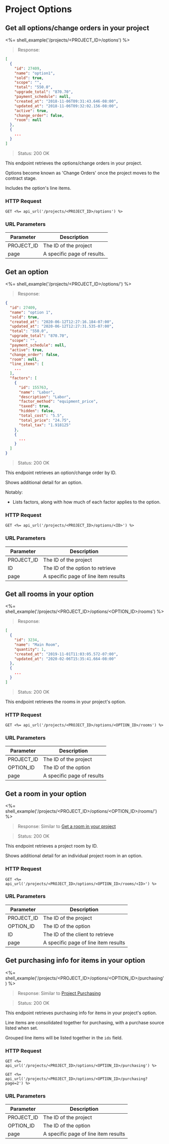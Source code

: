 # Project Options

## Get all options/change orders in your project

<%= shell_example('/projects/<PROJECT_ID>/options') %>

> Response:

```json
[
  {
    "id": 27409,
    "name": "option1",
    "sold": true,
    "scope": "",
    "total": "550.0",
    "upgrade_total": "870.70",
    "payment_schedule": null,
    "created_at": "2018-11-06T09:31:43.646-08:00",
    "updated_at": "2018-11-06T09:32:02.156-08:00",
    "active": true,
    "change_order": false,
    "room": null
  },
  {
    ...
  }
]
```

> Status: 200 OK

This endpoint retrieves the options/change orders in your project.

Options become known as 'Change Orders' once the project moves to the contract stage.

Includes the option's line items.

### HTTP Request

`GET <%= api_url('/projects/<PROJECT_ID>/options') %>`

### URL Parameters

Parameter | Description
--------- | -----------
PROJECT_ID | The ID of the project
page | A specific page of results.


## Get an option

<%= shell_example('/projects/<PROJECT_ID>/options/<ID>') %>

> Response:

```json
{
  "id": 27409,
  "name": "option 1",
  "sold": true,
  "created_at": "2020-06-12T12:27:16.184-07:00",
  "updated_at": "2020-06-12T12:27:31.535-07:00",
  "total": "550.0",
  "upgrade_total": "870.70",
  "scope": "",
  "payment_schedule": null,
  "active": true,
  "change_order": false,
  "room": null,
  "line_items": [
    ...
  ],
  "factors": [
    {
      "id": 155763,
      "name": "Labor",
      "description": "Labor",
      "factor_method": "equipment_price",
      "taxed": true,
      "hidden": false,
      "total_cost": "5.5",
      "total_price": "24.75",
      "total_tax": "1.918125"
    },
    {
      ...
    }
  ]
}
```

> Status: 200 OK

This endpoint retrieves an option/change order by ID.

Shows additional detail for an option.

Notably:

- Lists factors, along with how much of each factor applies to the option.

### HTTP Request

`GET <%= api_url('/projects/<PROJECT_ID>/options/<ID>') %>`

### URL Parameters

Parameter | Description
--------- | -----------
PROJECT_ID | The ID of the project
ID | The ID of the option to retrieve
page | A specific page of line item results


## Get all rooms in your option

<%= shell_example('/projects/<PROJECT_ID>/options/<OPTION_ID>/rooms') %>

> Response:

```json
[
  {
    "id": 3234,
    "name": "Main Room",
    "quantity": 1,
    "created_at": "2019-11-01T11:03:05.572-07:00",
    "updated_at": "2020-02-06T15:35:41.664-08:00"
  },
  {
    ...
  }
]
```

> Status: 200 OK

This endpoint retrieves the rooms in your project's option.

### HTTP Request

`GET <%= api_url('/projects/<PROJECT_ID>/options/<OPTION_ID>/rooms') %>`

### URL Parameters

Parameter | Description
--------- | -----------
PROJECT_ID | The ID of the project
OPTION_ID | The ID of the option
page | A specific page of results


## Get a room in your option

<%= shell_example('/projects/<PROJECT_ID>/options/<OPTION_ID>/rooms/<ID>') %>

> Response: Similar to [Get a room in your project](#get-a-room-in-your-project)

> Status: 200 OK

This endpoint retrieves a project room by ID.

Shows additional detail for an individual project room in an option.

### HTTP Request

`GET <%= api_url('/projects/<PROJECT_ID>/options/<OPTION_ID>/rooms/<ID>') %>`

### URL Parameters

Parameter | Description
--------- | -----------
PROJECT_ID | The ID of the project
OPTION_ID | The ID of the option
ID | The ID of the client to retrieve
page | A specific page of line item results


## Get purchasing info for items in your option

<%= shell_example('/projects/<PROJECT_ID>/options/<OPTION_ID>/purchasing') %>

> Response: Similar to [Project Purchasing](#project-purchasing)

> Status: 200 OK

This endpoint retrieves purchasing info for items in your project's option.

Line items are consolidated together for purchasing, with a purchase source listed
when set.

Grouped line items will be listed together in the `ids` field.

### HTTP Request

`GET <%= api_url('/projects/<PROJECT_ID>/options/<OPTION_ID>/purchasing') %>`

`GET <%= api_url('/projects/<PROJECT_ID>/options/<OPTION_ID>/purchasing?page=2') %>`

### URL Parameters

Parameter | Description
--------- | -----------
PROJECT_ID | The ID of the project
OPTION_ID | The ID of the option
page | A specific page of line item results
